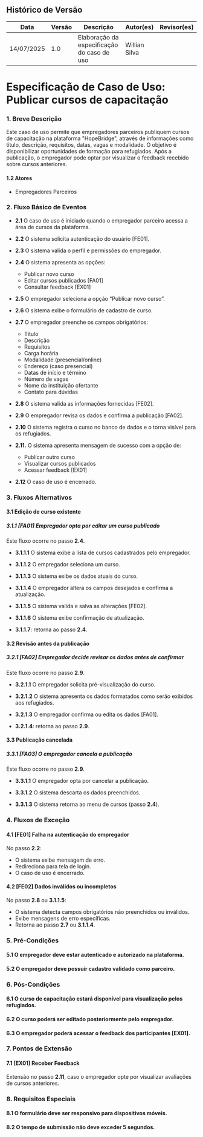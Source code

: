 ## Histórico de Versão
Data     | Versão | Descrição | Autor(es) | Revisor(es)
-------- | ------ | --------- | ----- | ---------
14/07/2025 | 1.0 | Elaboração da especificação do caso de uso | Willian Silva | |

# Especificação de Caso de Uso: Publicar cursos de capacitação

### 1. Breve Descrição
Este caso de uso permite que empregadores parceiros publiquem cursos de capacitação na plataforma "HopeBridge", através de informações como título, descrição, requisitos, datas, vagas e modalidade. O objetivo é disponibilizar oportunidades de formação para refugiados. Após a publicação, o empregador pode optar por visualizar o feedback recebido sobre cursos anteriores.

#### 1.2 Atores
- Empregadores Parceiros

### 2. Fluxo Básico de Eventos

- **2.1** O caso de uso é iniciado quando o empregador parceiro acessa a área de cursos da plataforma.

- **2.2** O sistema solicita autenticação do usuário [FE01].

- **2.3** O sistema valida o perfil e permissões do empregador.

- **2.4** O sistema apresenta as opções:
    - Publicar novo curso
    - Editar cursos publicados [FA01]
    - Consultar feedback [EX01]

- **2.5** O empregador seleciona a opção “Publicar novo curso”.

- **2.6** O sistema exibe o formulário de cadastro de curso.

- **2.7** O empregador preenche os campos obrigatórios:
    - Título
    - Descrição
    - Requisitos
    - Carga horária
    - Modalidade (presencial/online)
    - Endereço (caso presencial)
    - Datas de início e término
    - Número de vagas
    - Nome da instituição ofertante
    - Contato para dúvidas

- **2.8** O sistema valida as informações fornecidas [FE02].

- **2.9** O empregador revisa os dados e confirma a publicação [FA02].

- **2.10** O sistema registra o curso no banco de dados e o torna visível para os refugiados.

- **2.11.** O sistema apresenta mensagem de sucesso com a opção de:
    - Publicar outro curso  
    - Visualizar cursos publicados  
    - Acessar feedback [EX01]

- **2.12** O caso de uso é encerrado.

### 3. Fluxos Alternativos

#### 3.1 Edição de curso existente

##### 3.1.1 [FA01] Empregador opta por editar um curso publicado  
Este fluxo ocorre no passo **2.4**.

- **3.1.1.1** O sistema exibe a lista de cursos cadastrados pelo empregador.

- **3.1.1.2** O empregador seleciona um curso.

- **3.1.1.3** O sistema exibe os dados atuais do curso.

- **3.1.1.4** O empregador altera os campos desejados e confirma a atualização.

- **3.1.1.5** O sistema valida e salva as alterações [FE02].

- **3.1.1.6** O sistema exibe confirmação de atualização.

- **3.1.1.7**: retorna ao passo **2.4**.

#### 3.2 Revisão antes da publicação

##### 3.2.1 [FA02] Empregador decide revisar os dados antes de confirmar  
Este fluxo ocorre no passo **2.9**.

- **3.2.1.1** O empregador solicita pré-visualização do curso.

- **3.2.1.2** O sistema apresenta os dados formatados como serão exibidos aos refugiados.

- **3.2.1.3** O empregador confirma ou edita os dados [FA01].

- **3.2.1.4**: retorna ao passo **2.9**.

#### 3.3 Publicação cancelada

##### 3.3.1 [FA03] O empregador cancela a publicação  
Este fluxo ocorre no passo **2.9**.

- **3.3.1.1** O empregador opta por cancelar a publicação.

- **3.3.1.2** O sistema descarta os dados preenchidos.

- **3.3.1.3** O sistema retorna ao menu de cursos (passo **2.4**).

### 4. Fluxos de Exceção

#### 4.1 [FE01] Falha na autenticação do empregador  
No passo **2.2**:  

- O sistema exibe mensagem de erro.  
- Redireciona para tela de login.  
- O caso de uso é encerrado.

#### 4.2 [FE02] Dados inválidos ou incompletos  
No passo **2.8** ou **3.1.1.5**:  

- O sistema detecta campos obrigatórios não preenchidos ou inválidos.  
- Exibe mensagens de erro específicas.  
- Retorna ao passo **2.7** ou **3.1.1.4**.

### 5. Pré-Condições

#### 5.1 O empregador deve estar autenticado e autorizado na plataforma.  
#### 5.2 O empregador deve possuir cadastro validado como parceiro.

### 6. Pós-Condições

#### 6.1 O curso de capacitação estará disponível para visualização pelos refugiados.  
#### 6.2 O curso poderá ser editado posteriormente pelo empregador.  
#### 6.3 O empregador poderá acessar o feedback dos participantes [EX01].

### 7. Pontos de Extensão

#### 7.1 [EX01] Receber Feedback  
Extensão no passo **2.11**, caso o empregador opte por visualizar avaliações de cursos anteriores.

### 8. Requisitos Especiais

#### 8.1 O formulário deve ser responsivo para dispositivos móveis.  
#### 8.2 O tempo de submissão não deve exceder 5 segundos.  